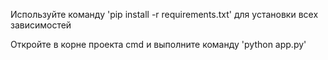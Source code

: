 Используйте команду 'pip install -r requirements.txt' для установки всех зависимостей

Откройте в корне проекта cmd и выполните команду 'python app.py'